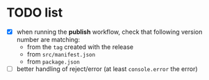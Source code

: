 # TODO list
- [x] when running the **publish** workflow, check that following version number are matching:
  - from the `tag` created with the release
  - from `src/manifest.json`
  - from `package.json`
- [ ] better handling of reject/error (at least `console.error` the error)
